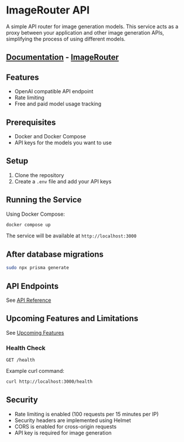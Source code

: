 # ImageRouter API

A simple API router for image generation models. This service acts as a proxy between your application and other image generation APIs, simplifying the process of using different models.

## [Documentation](https://ir-docs.myqa.cc/) - [ImageRouter](https://ir.myqa.cc/)

## Features

- OpenAI compatible API endpoint
- Rate limiting
- Free and paid model usage tracking

## Prerequisites

- Docker and Docker Compose
- API keys for the models you want to use

## Setup

1. Clone the repository
2. Create a `.env` file and add your API keys

## Running the Service

Using Docker Compose:
```bash
docker compose up
```

The service will be available at `http://localhost:3000`

## After database migrations

```bash
sudo npx prisma generate
```

## API Endpoints

See [API Reference](https://ir-docs.myqa.cc/)

## Upcoming Features and Limitations

See [Upcoming Features](https://ir-docs.myqa.cc/upcoming-features/)

### Health Check
```
GET /health
```

Example curl command:
```bash
curl http://localhost:3000/health
```

## Security

- Rate limiting is enabled (100 requests per 15 minutes per IP)
- Security headers are implemented using Helmet
- CORS is enabled for cross-origin requests
- API key is required for image generation